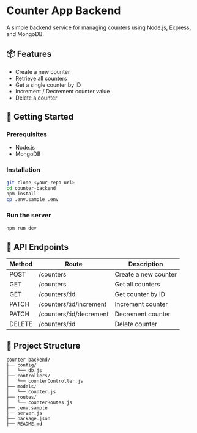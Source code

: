 # Counter App Backend

A simple backend service for managing counters using Node.js, Express, and MongoDB.

## 📦 Features
- Create a new counter
- Retrieve all counters
- Get a single counter by ID
- Increment / Decrement counter value
- Delete a counter

## 🚀 Getting Started

### Prerequisites
- Node.js
- MongoDB

### Installation
```bash
git clone <your-repo-url>
cd counter-backend
npm install
cp .env.sample .env
```

### Run the server
```bash
npm run dev
```

## 📌 API Endpoints
| Method | Route | Description |
|--------|-------|-------------|
| POST | /counters | Create a new counter |
| GET | /counters | Get all counters |
| GET | /counters/:id | Get counter by ID |
| PATCH | /counters/:id/increment | Increment counter |
| PATCH | /counters/:id/decrement | Decrement counter |
| DELETE | /counters/:id | Delete counter |

## 📂 Project Structure
```
counter-backend/
├── config/
│   └── db.js
├── controllers/
│   └── counterController.js
├── models/
│   └── Counter.js
├── routes/
│   └── counterRoutes.js
├── .env.sample
├── server.js
├── package.json
├── README.md
```

